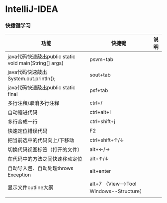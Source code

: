 # IntelliJ-IDEA



### 快捷键学习



| 功能                                       | 快捷键                                     | 说明   |
| ---------------------------------------- | --------------------------------------- | ---- |
| java代码快速敲出public static void main(String[] args) | psvm+tab                                |      |
| java代码快速敲出System.out.println();          | sout+tab                                |      |
| java代码快速敲出public static final            | psf+tab                                 |      |
| 多行注释/取消多行注释                              | ctrl+/                                  |      |
| 自动缩进代码                                   | ctrl+alt+i                              |      |
| 多行合成一行                                   | ctrl+shift+j                            |      |
| 快速定位错误代码                                 | F2                                      |      |
| 把当前选中的代码向上/下移动                           | ctrl+shift+↑/↓                          |      |
| 切换代码视图标签（打开的文件）                          | alt+←/→                                 |      |
| 在代码中的方法之间快速移动定位                          | alt+↑/↓                                 |      |
| 自动导入包、自动处理throws Exception               | alt+enter                               |      |
| 显示文件outline大纲                            | alt+7  （View-->Tool Windows--Structure） |      |
|                                          |                                         |      |

